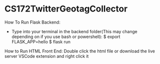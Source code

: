 # CS172TwitterGeotagCollector

How To Run Flask Backend:
* Type into your terminal in the backend folder(This may change depending on if you use bash or powershell):
$ export FLASK_APP=hello
$ flask run

How to Run HTML Front End:
Double click the html file or download the live server VSCode extension and right click it
